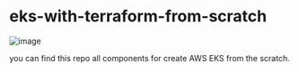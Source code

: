 # eks-with-terraform-from-scratch

![image](https://github.com/alperen-selcuk/eks-with-terraform-from-scratch/assets/78741582/6ac4814b-9603-4965-a5f7-25c5f48a371b)


you can find this repo all components for create AWS EKS from the scratch.
